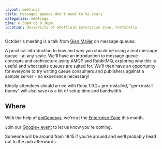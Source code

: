 ```yaml
---
layout: meetings
title: Messages queues don't need to be scary
categories: meetings
time: 6.30pm to 8.30pm
location: University of Sheffield Enterprise Zone, Portobello
---
```


October's meeting is a talk from [Glen
Mailer](http://stainlessed.co.uk/) on message queues:


A practical introduction to how and why you should be using a real
message queue - at any scale. We'll have an introduction to message
queue concepts and architecture using AMQP and RabbitMQ, exploring why
this is useful and what tasks queues are suited for. We'll then have an
opportunity for everyone to try writing queue consumers and publishers
against a sample server - no experience necessary!

Ideally attendees should arrive with Ruby 1.9.2+ pre-installed, "gem
install bunny" will also save us a bit of setup time and bandwidth.

## Where

With the help of [epiGenesys](http://www.epigenesys.co.uk), we're at the
[Enterprise Zone](http://enterprise.shef.ac.uk/contact-us) this month.

Join our [Google+
event](https://plus.google.com/events/cf4dgmo0bh3bacrov15915rcras) to let us know you're coming.

Someone will be around from 18.15 if you're around and we'll probably head out to the pub afterwards.

